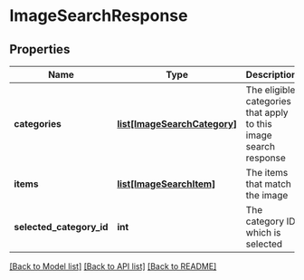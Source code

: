 # ImageSearchResponse

## Properties
Name | Type | Description | Notes
------------ | ------------- | ------------- | -------------
**categories** | [**list[ImageSearchCategory]**](ImageSearchCategory.md) | The eligible categories that apply to this image search response  | [optional] 
**items** | [**list[ImageSearchItem]**](ImageSearchItem.md) | The items that match the image  | [optional] 
**selected_category_id** | **int** | The category ID which is selected  | [optional] 

[[Back to Model list]](../README.md#documentation-for-models) [[Back to API list]](../README.md#documentation-for-api-endpoints) [[Back to README]](../README.md)



